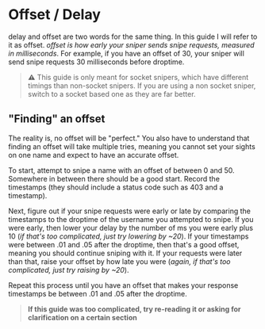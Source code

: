 # Offset / Delay

delay and offset are two words for the same thing. In this guide I will refer to it as offset. *offset is how early your sniper sends snipe requests, measured in milliseconds*. For example, if you have an offset of 30, your sniper will send snipe requests 30 milliseconds before droptime.

> **⚠** This guide is only meant for socket snipers, which have different timings than non-socket snipers. If you are using a non socket sniper, switch to a socket based one as they are far better.

## "Finding" an offset

The reality is, no offset will be "perfect." You also have to understand that finding an offset will take multiple tries, meaning you cannot set your sights on one name and expect to have an accurate offset.

To start, attempt to snipe a name with an offset of between 0 and 50. Somewhere in between there should be a good start. Record the timestamps (they should include a status code such as 403 and a timestamp).

Next, figure out if your snipe requests were early or late by comparing the timestamps to the droptime of the username you attempted to snipe. If you were early, then lower your delay by the number of ms you were early plus 10 (*if that's too complicated, just try lowering by ~20*). If your timestamps were between .01 and .05 after the droptime, then that's a good offset, meaning you should continue sniping with it. If your requests were later than that, raise your offset by how late you were (*again, if that's too complicated, just try raising by ~20*).

Repeat this process until you have an offset that makes your response timestamps be between .01 and .05 after the droptime.

> **If this guide was too complicated, try re-reading it or asking for clarification on a certain section**